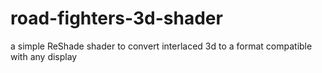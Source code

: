 # road-fighters-3d-shader
a simple ReShade shader to convert interlaced 3d to a format compatible with any display
